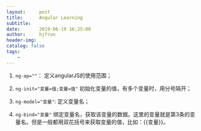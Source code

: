 ```yaml
---
layout:     post
title:      Angular Learning
subtitle:   
date:       2019-06-19 16:25:00
author:     hjfrun
header-img: 
catalog: false
tags:
    - 
---
```




1. `ng-ap=""`： 定义angularJS的使用范围；

2. `ng-init="变量=值;变量=值"` 初始化变量的值，有多个变量时，用分号隔开；

3. `ng-model="变量"`: 定义变量名；

4. `ng-bind="变量"` 绑定变量名，获取该变量的数据。这里的变量就是第3条的变量名。但是一般都用双花括号来获取变量的值，比如：{{变量}}。

 





